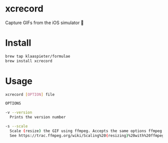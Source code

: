 # xcrecord

Capture GIFs from the iOS simulator 🎥

# Install

```sh
brew tap klaaspieter/formulae
brew install xcrecord
```

# Usage

```sh
xcrecord [OPTION] file

OPTIONS

-v --version
  Prints the version number

-s --scale
  Scale (resize) the GIF using ffmpeg. Accepts the same options ffmpeg does. The default is “-1:480”.
  See https://trac.ffmpeg.org/wiki/Scaling%20(resizing)%20with%20ffmpeg for more information.

```
